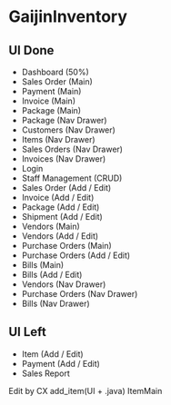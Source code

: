 # GaijinInventory

UI Done
-------
- Dashboard (50%)
- Sales Order (Main)
- Payment (Main)
- Invoice (Main)
- Package (Main)
- Package (Nav Drawer)
- Customers (Nav Drawer)
- Items (Nav Drawer)
- Sales Orders (Nav Drawer)
- Invoices (Nav Drawer)
- Login
- Staff Management (CRUD)
- Sales Order (Add / Edit)
- Invoice (Add / Edit)
- Package (Add / Edit)
- Shipment (Add / Edit)
- Vendors (Main)
- Vendors (Add / Edit)
- Purchase Orders (Main)
- Purchase Orders (Add / Edit)
- Bills (Main)
- Bills (Add / Edit)
- Vendors (Nav Drawer)
- Purchase Orders (Nav Drawer)
- Bills (Nav Drawer)

UI Left
-------
- Item (Add / Edit)
- Payment (Add / Edit)
- Sales Report

Edit by CX
add_item(UI + .java)
ItemMain


